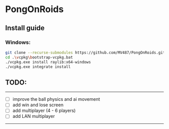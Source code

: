 # PongOnRoids

## Install guide

### Windows:
```bash
git clone --recurse-submodules https://github.com/MV487/PongOnRoids.git
cd .\vcpkg\bootstrap-vcpkg.bat
./vcpkg.exe install raylib:x64-windows
./vcpkg.exe integrate install
```
	
## TODO:
---
- [ ] improve the ball physics and ai movement
- [ ] add win and lose screen
- [ ] add multiplayer (4 - 6 players)
- [ ] add LAN multiplayer
---
